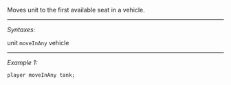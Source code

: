 Moves unit to the first available seat in a vehicle.


---
*Syntaxes:*

unit `moveInAny` vehicle

---
*Example 1:*

```sqf
player moveInAny tank;
```